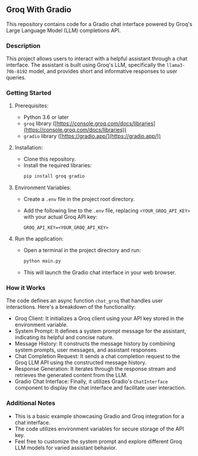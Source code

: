 ##  Groq With Gradio

This repository contains code for a Gradio chat interface powered by Groq's Large Language Model (LLM) completions API.

###  Description

This project allows users to interact with a helpful assistant through a chat interface. The assistant is built using Groq's LLM, specifically the `llama3-70b-8192` model, and provides short and informative responses to user queries.

###  Getting Started

1. Prerequisites:
    * Python 3.6 or later
    * `groq` library ([https://console.groq.com/docs/libraries](https://console.groq.com/docs/libraries))
    * `gradio` library ([https://gradio.app/](https://gradio.app/))
2. Installation:
    * Clone this repository.
    * Install the required libraries:
        ```bash
        pip install groq gradio
        ```
3. Environment Variables:
    * Create a `.env` file in the project root directory.
    * Add the following line to the `.env` file, replacing `<YOUR_GROQ_API_KEY>` with your actual Groq API key:

        ```
        GROQ_API_KEY=<YOUR_GROQ_API_KEY>
        ```

4. Run the application:
    * Open a terminal in the project directory and run:

        ```bash
        python main.py
        ```

    * This will launch the Gradio chat interface in your web browser.

###  How it Works

The code defines an async function `chat_groq` that handles user interactions. Here's a breakdown of the functionality:

* Groq Client: It initializes a Groq client using your API key stored in the environment variable.
* System Prompt: It defines a system prompt message for the assistant, indicating its helpful and concise nature.
* Message History: It constructs the message history by combining system prompts, user messages, and assistant responses.
* Chat Completion Request: It sends a chat completion request to the Groq LLM API using the constructed message history. 
* Response Generation: It iterates through the response stream and retrieves the generated content from the LLM.
* Gradio Chat Interface: Finally, it utilizes Gradio's `ChatInterface` component to display the chat interface and facilitate user interaction.

###  Additional Notes

* This is a basic example showcasing Gradio and Groq integration for a chat interface.
* The code utilizes environment variables for secure storage of the API key.
* Feel free to customize the system prompt and explore different Groq LLM models for varied assistant behavior.
